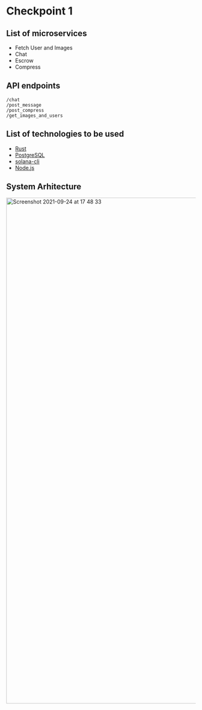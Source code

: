 Checkpoint 1
===============

List of microservices
-----

* Fetch User and Images
* Chat 
* Escrow
* Compress

API endpoints
-----

	/chat
	/post_message
	/post_compress
	/get_images_and_users

List of technologies to be used
-----


* [Rust](https://www.rust-lang.org)
* [PostgreSQL](https://www.postgresql.org)
* [solana-cli](https://docs.solana.com)
* [Node.js](https://nodejs.org/en/)


System Arhitecture
-----

<img width="1344" alt="Screenshot 2021-09-24 at 17 48 33" src="https://user-images.githubusercontent.com/51786337/134705010-e75a356e-84d3-4d1e-9a8e-c5415362ad76.png">

